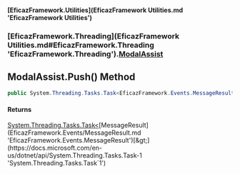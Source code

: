 #### [EficazFramework.Utilities](EficazFramework Utilities.md 'EficazFramework Utilities')
### [EficazFramework.Threading](EficazFramework Utilities.md#EficazFramework.Threading 'EficazFramework.Threading').[ModalAssist](EficazFramework.Threading/ModalAssist.md 'EficazFramework.Threading.ModalAssist')

## ModalAssist.Push() Method

```csharp
public System.Threading.Tasks.Task<EficazFramework.Events.MessageResult> Push();
```

#### Returns
[System.Threading.Tasks.Task&lt;](https://docs.microsoft.com/en-us/dotnet/api/System.Threading.Tasks.Task-1 'System.Threading.Tasks.Task`1')[MessageResult](EficazFramework.Events/MessageResult.md 'EficazFramework.Events.MessageResult')[&gt;](https://docs.microsoft.com/en-us/dotnet/api/System.Threading.Tasks.Task-1 'System.Threading.Tasks.Task`1')